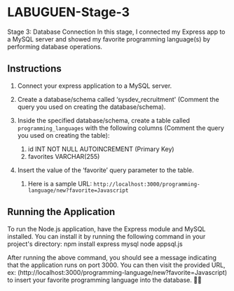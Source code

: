 # LABUGUEN-Stage-3
Stage 3: Database Connection
In this stage, I connected my Express app to a MySQL server and showed my favorite programming language(s) by performing database operations.

## Instructions
1. Connect your express application to a MySQL server. 
2. Create a database/schema called ‘sysdev_recruitment' (Comment the query you used on creating the database/schema).
3. Inside the specified database/schema, create a table called `programming_languages` with the following columns (Comment the query you used on creating the table):
    1. id INT NOT NULL AUTOINCREMENT (Primary Key)
    2. favorites VARCHAR(255)

1. Insert the value of the ‘favorite’ query parameter to the table.
    1. Here is a sample URL: `http://localhost:3000/programming-language/new?favorite=Javascript`
  
## Running the Application
To run the Node.js application, have the Express module and MySQL installed. 
You can install it by running the following command in your project's directory:
npm install express mysql
node appsql.js

After running the above command, you should see a message indicating that the application runs on port 3000. 
You can then visit the provided URL, ex: (http://localhost:3000/programming-language/new?favorite=Javascript) to insert your favorite programming language into the database.
🚀👾
